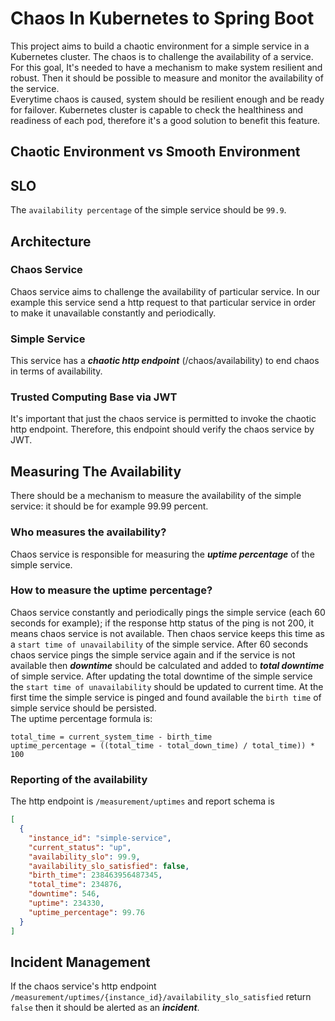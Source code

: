 # Chaos In Kubernetes to Spring Boot
This project aims to build a chaotic environment for a simple service in a Kubernetes cluster. The chaos is to challenge the availability of a service.  
For this goal, It's needed to have a mechanism to make system resilient and robust. Then it should be possible to measure and monitor the availability of the service.  
Everytime chaos is caused, system should be resilient enough and be ready for failover. Kubernetes cluster is capable to check the healthiness and readiness of each pod, therefore it's a good solution to benefit this feature.  

## Chaotic Environment vs Smooth Environment 

## SLO
The `availability percentage` of the simple service should be `99.9`.

## Architecture
### Chaos Service
Chaos service aims to challenge the availability of particular service. In our example this service send a http request to that particular service in order to make it unavailable constantly and periodically.

### Simple Service 
This service has a **_chaotic http endpoint_** (/chaos/availability) to end chaos in terms of availability. 

### Trusted Computing Base via JWT
It's important that just the chaos service is permitted to invoke the chaotic http endpoint. Therefore, this endpoint should verify the chaos service by JWT.

## Measuring The Availability
There should be a mechanism to measure the availability of the simple service: it should be for example 99.99 percent.  
### Who measures the availability?
Chaos service is responsible for measuring the _**uptime percentage**_ of the simple service. 
### How to measure the uptime percentage?
Chaos service constantly and periodically pings the simple service (each 60 seconds for example); if the response http status  of the ping is not 200, it means chaos service is not available. 
Then chaos service keeps this time as a `start time of unavailability` of the simple service. After 60 seconds chaos service pings the simple service again and if the service is not available then _**downtime**_ should be calculated and added to **_total downtime_** of simple service. 
After updating the total downtime of the simple service the `start time of unavailability` should be updated to current time. At the first time the simple service is pinged and found available the `birth time` of simple service should be persisted.   
The uptime percentage formula is:
```text
total_time = current_system_time - birth_time
uptime_percentage = ((total_time - total_down_time) / total_time)) * 100
```
### Reporting of the availability
The http endpoint is `/measurement/uptimes` and report schema is
```json
[
  {
    "instance_id": "simple-service",
    "current_status": "up",
    "availability_slo": 99.9,
    "availability_slo_satisfied": false,
    "birth_time": 238463956487345,
    "total_time": 234876,
    "downtime": 546,
    "uptime": 234330,
    "uptime_percentage": 99.76
  }
]
```

## Incident Management
If the chaos service's http endpoint `/measurement/uptimes/{instance_id}/availability_slo_satisfied` return `false` then it should be alerted as an **_incident_**.

